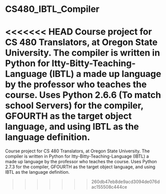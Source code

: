 CS480_IBTL_Compiler
===================

<<<<<<< HEAD
Course project for CS 480 Translators, at Oregon State University. The compiler is written in Python for Itty-Bitty-Teaching-Language (IBTL) a made up language by the professor who teaches the course. Uses Python 2.6.6 (To match school Servers) for the compiler, GFOURTH as the target object language, and using IBTL as the language definition. 
=======
Course project for CS 480 Translators, at Oregon State University. The compiler is written in Python for Itty-Bitty-Teaching-Language (IBTL) a made up language by the professor who teaches the course. Uses Python 2.7.3 for the compiler, GFOURTH as the target object language, and using IBTL as the language definition. 
>>>>>>> 260db47eb8de9acd3094de076dac155508c444ce
